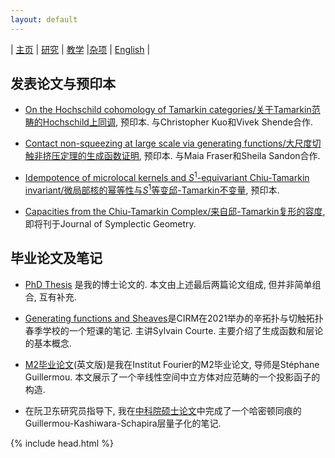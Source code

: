 ```yaml
---
layout: default
---
```



| [主页](index-ch.md)  | [研究](research-ch.md)    | [教学](teaching-ch.md)         |[杂项](miscellaneous-ch.md) | [English](research-en.md) |



## 发表论文与预印本

- [On the Hochschild cohomology of Tamarkin categories/关于Tamarkin范畴的Hochschild上同调](https://arxiv.org/abs/2312.11447), 预印本. 与Christopher Kuo和Vivek Shende合作.
   
- [Contact non-squeezing at large scale via generating functions/大尺度切触非挤压定理的生成函数证明](https://arxiv.org/abs/2310.11993), 预印本. 与Maia Fraser和Sheila Sandon合作.
  
- [Idempotence of microlocal kernels and $S^1$-equivariant Chiu-Tamarkin invariant/微局部核的幂等性与$S^1$等变邱-Tamarkin不变量](https://arxiv.org/abs/2306.12316), 预印本. 

- [Capacities from the Chiu-Tamarkin Complex/来自邱-Tamarkin复形的容度](https://arxiv.org/abs/2103.05143), 即将刊于Journal of Symplectic Geometry. 


<!--
  ## 解释性写作
- [Non-linear microlocal cut-off functors](Files/Non_linear_microlocal_cut_off_functors.pdf). 一份关于微局部截断引理的未完成笔记。我们扩展了微局部截断函子的定义并证明了一个截断引理，其中引入了来自辛几何的技术。
-->
  
## 毕业论文及笔记

- [PhD Thesis](Files/PhD_Thesis.pdf) 是我的博士论文的. 本文由上述最后两篇论文组成, 但并非简单组合, 互有补充.

- [Generating functions and Sheaves](Files/GF-Sheaves.pdf)是CIRM在2021举办的辛拓扑与切触拓扑春季学校的一个短课的笔记. 主讲Sylvain Courte. 主要介绍了生成函数和层论的基本概念.

- [M2毕业论文](Files/M2_thesis.pdf)(英文版)是我在Institut Fourier的M2毕业论文, 导师是Stéphane Guillermou. 本文展示了一个辛线性空间中立方体对应范畴的一个投影函子的构造.

- 在阮卫东研究员指导下, 我在[中科院硕士论文](Files/CAS_Thesis.pdf)中完成了一个哈密顿同痕的Guillermou-Kashiwara-Schapira层量子化的笔记.

{% include head.html %}
